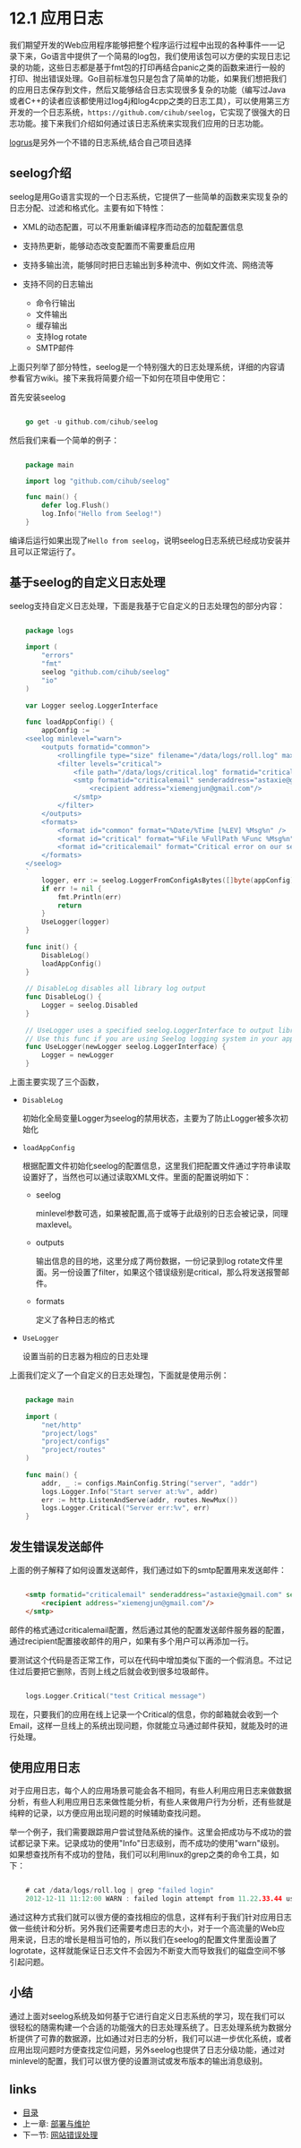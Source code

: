 # 12.1 应用日志
我们期望开发的Web应用程序能够把整个程序运行过程中出现的各种事件一一记录下来，Go语言中提供了一个简易的log包，我们使用该包可以方便的实现日志记录的功能，这些日志都是基于fmt包的打印再结合panic之类的函数来进行一般的打印、抛出错误处理。Go目前标准包只是包含了简单的功能，如果我们想把我们的应用日志保存到文件，然后又能够结合日志实现很多复杂的功能（编写过Java或者C++的读者应该都使用过log4j和log4cpp之类的日志工具），可以使用第三方开发的一个日志系统，`https://github.com/cihub/seelog`，它实现了很强大的日志功能。接下来我们介绍如何通过该日志系统来实现我们应用的日志功能。

[logrus](https://github.com/sirupsen/logrus)是另外一个不错的日志系统,结合自己项目选择

## seelog介绍
seelog是用Go语言实现的一个日志系统，它提供了一些简单的函数来实现复杂的日志分配、过滤和格式化。主要有如下特性：

- XML的动态配置，可以不用重新编译程序而动态的加载配置信息
- 支持热更新，能够动态改变配置而不需要重启应用
- 支持多输出流，能够同时把日志输出到多种流中、例如文件流、网络流等
- 支持不同的日志输出

	- 命令行输出
	- 文件输出
	- 缓存输出
	- 支持log rotate
	- SMTP邮件

上面只列举了部分特性，seelog是一个特别强大的日志处理系统，详细的内容请参看官方wiki。接下来我将简要介绍一下如何在项目中使用它：

首先安装seelog
```Go

	go get -u github.com/cihub/seelog

```	
然后我们来看一个简单的例子：
```Go

	package main

	import log "github.com/cihub/seelog"

	func main() {
	    defer log.Flush()
	    log.Info("Hello from Seelog!")
	}

```
编译后运行如果出现了`Hello from seelog`，说明seelog日志系统已经成功安装并且可以正常运行了。

## 基于seelog的自定义日志处理
seelog支持自定义日志处理，下面是我基于它自定义的日志处理包的部分内容：
```Go

	package logs
	
	import (
		"errors"
		"fmt"
		seelog "github.com/cihub/seelog"
		"io"
	)
	
	var Logger seelog.LoggerInterface
	
	func loadAppConfig() {
		appConfig := `
	<seelog minlevel="warn">
	    <outputs formatid="common">
	        <rollingfile type="size" filename="/data/logs/roll.log" maxsize="100000" maxrolls="5"/>
			<filter levels="critical">
	            <file path="/data/logs/critical.log" formatid="critical"/>
	            <smtp formatid="criticalemail" senderaddress="astaxie@gmail.com" sendername="ShortUrl API" hostname="smtp.gmail.com" hostport="587" username="mailusername" password="mailpassword">
	                <recipient address="xiemengjun@gmail.com"/>
	            </smtp>
	        </filter>
	    </outputs>
	    <formats>
	        <format id="common" format="%Date/%Time [%LEV] %Msg%n" />
		    <format id="critical" format="%File %FullPath %Func %Msg%n" />
		    <format id="criticalemail" format="Critical error on our server!\n    %Time %Date %RelFile %Func %Msg \nSent by Seelog"/>
	    </formats>
	</seelog>
	`
		logger, err := seelog.LoggerFromConfigAsBytes([]byte(appConfig))
		if err != nil {
			fmt.Println(err)
			return
		}
		UseLogger(logger)
	}
	
	func init() {
		DisableLog()
		loadAppConfig()
	}
	
	// DisableLog disables all library log output
	func DisableLog() {
		Logger = seelog.Disabled
	}
	
	// UseLogger uses a specified seelog.LoggerInterface to output library log.
	// Use this func if you are using Seelog logging system in your app.
	func UseLogger(newLogger seelog.LoggerInterface) {
		Logger = newLogger
	}
```
上面主要实现了三个函数，

- `DisableLog`
	
	初始化全局变量Logger为seelog的禁用状态，主要为了防止Logger被多次初始化
- `loadAppConfig`

	根据配置文件初始化seelog的配置信息，这里我们把配置文件通过字符串读取设置好了，当然也可以通过读取XML文件。里面的配置说明如下：
	
	- seelog 
	
		minlevel参数可选，如果被配置,高于或等于此级别的日志会被记录，同理maxlevel。
	- outputs
		
		输出信息的目的地，这里分成了两份数据，一份记录到log rotate文件里面。另一份设置了filter，如果这个错误级别是critical，那么将发送报警邮件。
		
	- formats
	
		定义了各种日志的格式
	
- `UseLogger`

	设置当前的日志器为相应的日志处理
	
上面我们定义了一个自定义的日志处理包，下面就是使用示例：
```Go

	package main
	
	import (
		"net/http"
		"project/logs"
		"project/configs"
		"project/routes"
	)
	
	func main() {
		addr, _ := configs.MainConfig.String("server", "addr")
		logs.Logger.Info("Start server at:%v", addr)
		err := http.ListenAndServe(addr, routes.NewMux())
		logs.Logger.Critical("Server err:%v", err)
	}
```
## 发生错误发送邮件
上面的例子解释了如何设置发送邮件，我们通过如下的smtp配置用来发送邮件：
```html

	<smtp formatid="criticalemail" senderaddress="astaxie@gmail.com" sendername="ShortUrl API" hostname="smtp.gmail.com" hostport="587" username="mailusername" password="mailpassword">
		<recipient address="xiemengjun@gmail.com"/>
	</smtp>
```
邮件的格式通过criticalemail配置，然后通过其他的配置发送邮件服务器的配置，通过recipient配置接收邮件的用户，如果有多个用户可以再添加一行。

要测试这个代码是否正常工作，可以在代码中增加类似下面的一个假消息。不过记住过后要把它删除，否则上线之后就会收到很多垃圾邮件。
```Go

	logs.Logger.Critical("test Critical message")
```
现在，只要我们的应用在线上记录一个Critical的信息，你的邮箱就会收到一个Email，这样一旦线上的系统出现问题，你就能立马通过邮件获知，就能及时的进行处理。			
## 使用应用日志
对于应用日志，每个人的应用场景可能会各不相同，有些人利用应用日志来做数据分析，有些人利用应用日志来做性能分析，有些人来做用户行为分析，还有些就是纯粹的记录，以方便应用出现问题的时候辅助查找问题。

举一个例子，我们需要跟踪用户尝试登陆系统的操作。这里会把成功与不成功的尝试都记录下来。记录成功的使用"Info"日志级别，而不成功的使用"warn"级别。如果想查找所有不成功的登陆，我们可以利用linux的grep之类的命令工具，如下：
```Go

	# cat /data/logs/roll.log | grep "failed login"
	2012-12-11 11:12:00 WARN : failed login attempt from 11.22.33.44 username password
```
通过这种方式我们就可以很方便的查找相应的信息，这样有利于我们针对应用日志做一些统计和分析。另外我们还需要考虑日志的大小，对于一个高流量的Web应用来说，日志的增长是相当可怕的，所以我们在seelog的配置文件里面设置了logrotate，这样就能保证日志文件不会因为不断变大而导致我们的磁盘空间不够引起问题。

## 小结
通过上面对seelog系统及如何基于它进行自定义日志系统的学习，现在我们可以很轻松的随需构建一个合适的功能强大的日志处理系统了。日志处理系统为数据分析提供了可靠的数据源，比如通过对日志的分析，我们可以进一步优化系统，或者应用出现问题时方便查找定位问题，另外seelog也提供了日志分级功能，通过对minlevel的配置，我们可以很方便的设置测试或发布版本的输出消息级别。

## links
   * [目录](<preface.md>)
   * 上一章: [部署与维护](<12.0.md>)
   * 下一节: [网站错误处理](<12.2.md>)
